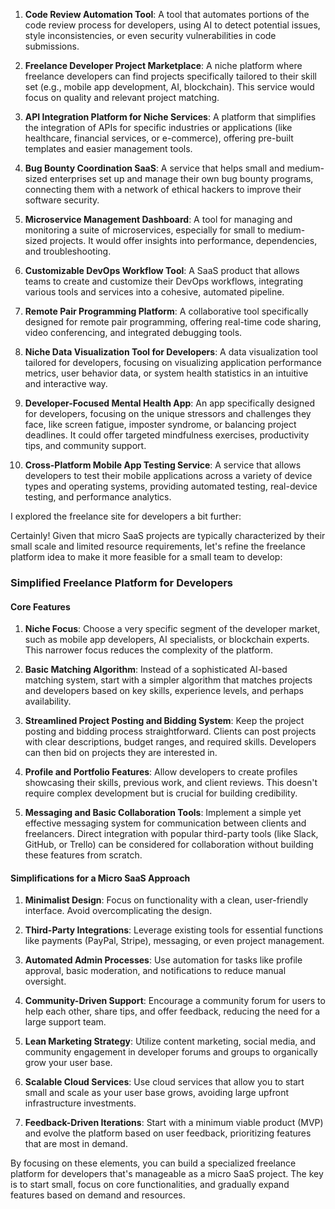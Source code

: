 
1. **Code Review Automation Tool**: A tool that automates portions of the code review process for developers, using AI to detect potential issues, style inconsistencies, or even security vulnerabilities in code submissions.

2. **Freelance Developer Project Marketplace**: A niche platform where freelance developers can find projects specifically tailored to their skill set (e.g., mobile app development, AI, blockchain). This service would focus on quality and relevant project matching.

3. **API Integration Platform for Niche Services**: A platform that simplifies the integration of APIs for specific industries or applications (like healthcare, financial services, or e-commerce), offering pre-built templates and easier management tools.

4. **Bug Bounty Coordination SaaS**: A service that helps small and medium-sized enterprises set up and manage their own bug bounty programs, connecting them with a network of ethical hackers to improve their software security.

5. **Microservice Management Dashboard**: A tool for managing and monitoring a suite of microservices, especially for small to medium-sized projects. It would offer insights into performance, dependencies, and troubleshooting.

6. **Customizable DevOps Workflow Tool**: A SaaS product that allows teams to create and customize their DevOps workflows, integrating various tools and services into a cohesive, automated pipeline.

7. **Remote Pair Programming Platform**: A collaborative tool specifically designed for remote pair programming, offering real-time code sharing, video conferencing, and integrated debugging tools.

8. **Niche Data Visualization Tool for Developers**: A data visualization tool tailored for developers, focusing on visualizing application performance metrics, user behavior data, or system health statistics in an intuitive and interactive way.

9. **Developer-Focused Mental Health App**: An app specifically designed for developers, focusing on the unique stressors and challenges they face, like screen fatigue, imposter syndrome, or balancing project deadlines. It could offer targeted mindfulness exercises, productivity tips, and community support.

10. **Cross-Platform Mobile App Testing Service**: A service that allows developers to test their mobile applications across a variety of device types and operating systems, providing automated testing, real-device testing, and performance analytics.

I explored the freelance site for developers a bit further:

Certainly! Given that micro SaaS projects are typically characterized by their small scale and limited resource requirements, let's refine the freelance platform idea to make it more feasible for a small team to develop:

### Simplified Freelance Platform for Developers

#### Core Features
1. **Niche Focus**: Choose a very specific segment of the developer market, such as mobile app developers, AI specialists, or blockchain experts. This narrower focus reduces the complexity of the platform.

2. **Basic Matching Algorithm**: Instead of a sophisticated AI-based matching system, start with a simpler algorithm that matches projects and developers based on key skills, experience levels, and perhaps availability.

3. **Streamlined Project Posting and Bidding System**: Keep the project posting and bidding process straightforward. Clients can post projects with clear descriptions, budget ranges, and required skills. Developers can then bid on projects they are interested in.

4. **Profile and Portfolio Features**: Allow developers to create profiles showcasing their skills, previous work, and client reviews. This doesn't require complex development but is crucial for building credibility.

5. **Messaging and Basic Collaboration Tools**: Implement a simple yet effective messaging system for communication between clients and freelancers. Direct integration with popular third-party tools (like Slack, GitHub, or Trello) can be considered for collaboration without building these features from scratch.

#### Simplifications for a Micro SaaS Approach
1. **Minimalist Design**: Focus on functionality with a clean, user-friendly interface. Avoid overcomplicating the design.

2. **Third-Party Integrations**: Leverage existing tools for essential functions like payments (PayPal, Stripe), messaging, or even project management.

3. **Automated Admin Processes**: Use automation for tasks like profile approval, basic moderation, and notifications to reduce manual oversight.

4. **Community-Driven Support**: Encourage a community forum for users to help each other, share tips, and offer feedback, reducing the need for a large support team.

5. **Lean Marketing Strategy**: Utilize content marketing, social media, and community engagement in developer forums and groups to organically grow your user base.

6. **Scalable Cloud Services**: Use cloud services that allow you to start small and scale as your user base grows, avoiding large upfront infrastructure investments.

7. **Feedback-Driven Iterations**: Start with a minimum viable product (MVP) and evolve the platform based on user feedback, prioritizing features that are most in demand.

By focusing on these elements, you can build a specialized freelance platform for developers that's manageable as a micro SaaS project. The key is to start small, focus on core functionalities, and gradually expand features based on demand and resources.
